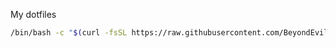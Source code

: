 My dotfiles

```sh
/bin/bash -c "$(curl -fsSL https://raw.githubusercontent.com/BeyondEvil/dotfiles/master/base.sh)"
```

